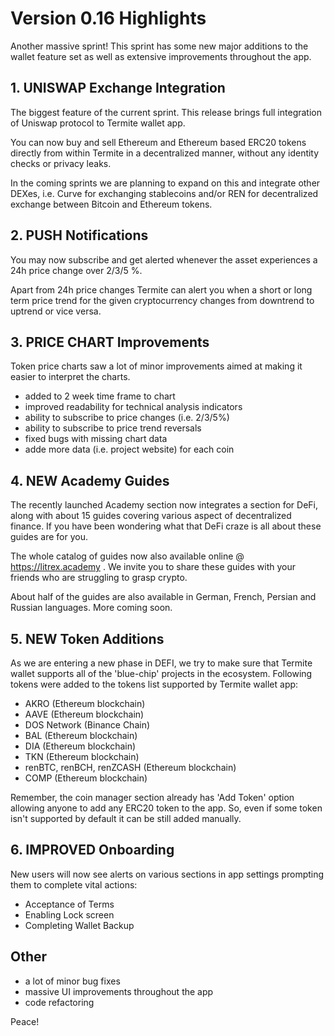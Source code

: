 # Version 0.16 Highlights

Another massive sprint! This sprint has some new major additions to the wallet feature set as well as extensive improvements throughout the app.

## 1. UNISWAP Exchange Integration

The biggest feature of the current sprint. This release brings full integration of Uniswap protocol to Termite wallet app.

You can now buy and sell Ethereum and Ethereum based ERC20 tokens directly from within Termite in a decentralized manner, without any identity checks or privacy leaks.

In the coming sprints we are planning to expand on this and integrate other DEXes, i.e. Curve for exchanging stablecoins and/or REN for decentralized exchange between Bitcoin and Ethereum tokens.

## 2. PUSH Notifications

You may now subscribe and get alerted whenever the asset experiences a 24h price change over 2/3/5 %.

Apart from 24h price changes Termite can alert you when a short or long term price trend for the given cryptocurrency changes from downtrend to uptrend or vice versa.

## 3. PRICE CHART Improvements

Token price charts saw a lot of minor improvements aimed at making it easier to interpret the charts.

- added to 2 week time frame to chart
- improved readability for technical analysis indicators
- ability to subscribe to price changes (i.e. 2/3/5%)
- ability to subscribe to price trend reversals
- fixed bugs with missing chart data
- adde more data (i.e. project website) for each coin

## 4. NEW Academy Guides

The recently launched Academy section now integrates a section for DeFi, along with about 15 guides covering various aspect of decentralized finance. If you have been wondering what that DeFi craze is all about these guides are for you.

The whole catalog of guides now also available online @ https://litrex.academy . We invite you to share these guides with your friends who are struggling to grasp crypto.

About half of the guides are also available in German, French, Persian and Russian languages. More coming soon.

## 5. NEW Token Additions

As we are entering a new phase in DEFI, we try to make sure that Termite wallet supports all of the 'blue-chip' projects in the ecosystem. Following tokens were added to the tokens list supported by Termite wallet app:

- AKRO (Ethereum blockchain)
- AAVE (Ethereum blockchain)
- DOS Network (Binance Chain)
- BAL (Ethereum blockchain)
- DIA (Ethereum blockchain)
- TKN (Ethereum blockchain)
- renBTC, renBCH, renZCASH (Ethereum blockchain)
- COMP (Ethereum blockchain)

Remember, the coin manager section already has 'Add Token' option allowing anyone to add any ERC20 token to the app. So, even if some token isn't supported by default it can be still added manually.

## 6. IMPROVED Onboarding

New users will now see alerts on various sections in app settings prompting them to complete vital actions:

- Acceptance of Terms
- Enabling Lock screen
- Completing Wallet Backup

## Other

- a lot of minor bug fixes
- massive UI improvements throughout the app
- code refactoring

Peace!

